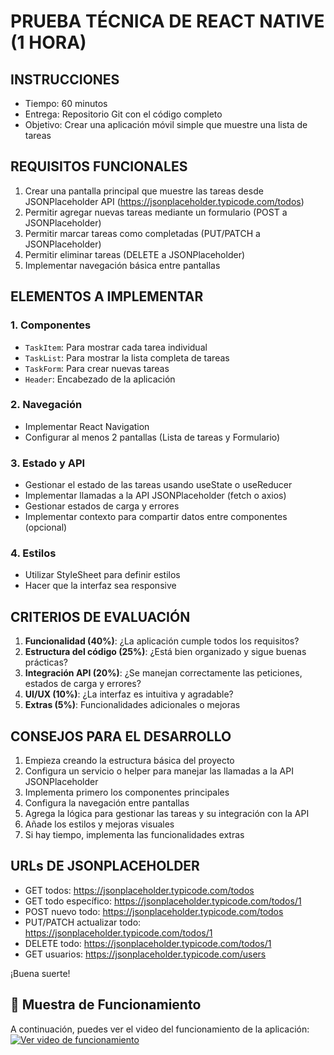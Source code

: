 # PRUEBA TÉCNICA DE REACT NATIVE (1 HORA)

## INSTRUCCIONES

- Tiempo: 60 minutos
- Entrega: Repositorio Git con el código completo
- Objetivo: Crear una aplicación móvil simple que muestre una lista de tareas

## REQUISITOS FUNCIONALES

1. Crear una pantalla principal que muestre las tareas desde JSONPlaceholder API (https://jsonplaceholder.typicode.com/todos)
2. Permitir agregar nuevas tareas mediante un formulario (POST a JSONPlaceholder)
3. Permitir marcar tareas como completadas (PUT/PATCH a JSONPlaceholder)
4. Permitir eliminar tareas (DELETE a JSONPlaceholder)
5. Implementar navegación básica entre pantallas

## ELEMENTOS A IMPLEMENTAR

### 1. Componentes
- `TaskItem`: Para mostrar cada tarea individual
- `TaskList`: Para mostrar la lista completa de tareas
- `TaskForm`: Para crear nuevas tareas
- `Header`: Encabezado de la aplicación

### 2. Navegación
- Implementar React Navigation
- Configurar al menos 2 pantallas (Lista de tareas y Formulario)

### 3. Estado y API
- Gestionar el estado de las tareas usando useState o useReducer
- Implementar llamadas a la API JSONPlaceholder (fetch o axios)
- Gestionar estados de carga y errores
- Implementar contexto para compartir datos entre componentes (opcional)

### 4. Estilos
- Utilizar StyleSheet para definir estilos
- Hacer que la interfaz sea responsive



## CRITERIOS DE EVALUACIÓN

1. **Funcionalidad (40%)**: ¿La aplicación cumple todos los requisitos?
2. **Estructura del código (25%)**: ¿Está bien organizado y sigue buenas prácticas?
3. **Integración API (20%)**: ¿Se manejan correctamente las peticiones, estados de carga y errores?
4. **UI/UX (10%)**: ¿La interfaz es intuitiva y agradable?
5. **Extras (5%)**: Funcionalidades adicionales o mejoras


## CONSEJOS PARA EL DESARROLLO

1. Empieza creando la estructura básica del proyecto
2. Configura un servicio o helper para manejar las llamadas a la API JSONPlaceholder
3. Implementa primero los componentes principales
4. Configura la navegación entre pantallas
5. Agrega la lógica para gestionar las tareas y su integración con la API
6. Añade los estilos y mejoras visuales
7. Si hay tiempo, implementa las funcionalidades extras

## URLs DE JSONPLACEHOLDER
- GET todos: https://jsonplaceholder.typicode.com/todos
- GET todo específico: https://jsonplaceholder.typicode.com/todos/1
- POST nuevo todo: https://jsonplaceholder.typicode.com/todos
- PUT/PATCH actualizar todo: https://jsonplaceholder.typicode.com/todos/1
- DELETE todo: https://jsonplaceholder.typicode.com/todos/1
- GET usuarios: https://jsonplaceholder.typicode.com/users

¡Buena suerte!


## 🎥 Muestra de Funcionamiento
A continuación, puedes ver el video del funcionamiento de la aplicación:
[![Ver video de funcionamiento](https://img.youtube.com/vi/ef18Cn1yNMw/maxresdefault.jpg)](https://youtube.com/shorts/ef18Cn1yNMw)